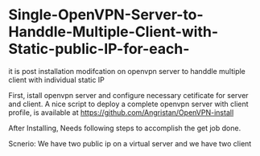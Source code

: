 # Single-OpenVPN-Server-to-Handdle-Multiple-Client-with-Static-public-IP-for-each-
it is post installation modifcation on openvpn server to handdle multiple client with individual static IP

First, istall openvpn server and configure necessary cetificate for server and client. A nice script to deploy a complete openvpn server with client profile, is available at https://github.com/Angristan/OpenVPN-install

After Installing, Needs following steps to accomplish the get job done.

Scnerio: We have two public ip on a virtual server and we have two client 



